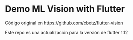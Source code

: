 # Demo ML Vision with Flutter

Código original en https://github.com/cbetz/flutter-vision

Este repo es una actualización para la versión de flutter 1.12
